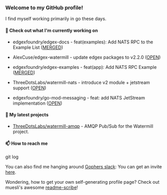 ### Welcome to my GitHub profile!

I find myself working primarily in go these days.

#### 🔭 Check out what I'm currently working on

- edgexfoundry/edgex-docs - feat(examples): Add NATS RPC to the Example List ([MERGED](https://github.com/edgexfoundry/edgex-docs/pull/760))

- AlexCuse/edgex-watermill - update edgex packages to v2.2.0 ([OPEN](https://github.com/AlexCuse/edgex-watermill/pull/10))

- edgexfoundry/edgex-examples - feat(app): Add NATS RPC Example ([MERGED](https://github.com/edgexfoundry/edgex-examples/pull/115))

- ThreeDotsLabs/watermill-nats - introduce v2 module &#43; jetstream support ([OPEN](https://github.com/ThreeDotsLabs/watermill-nats/pull/8))

- edgexfoundry/go-mod-messaging - feat: add NATS JetStream implementation ([OPEN](https://github.com/edgexfoundry/go-mod-messaging/pull/137))


#### 🌱 My latest projects


- [ThreeDotsLabs/watermill-amqp](https://github.com/ThreeDotsLabs/watermill-amqp) - AMQP Pub/Sub for the Watermill project.

#### 📫 How to reach me

git log

You can also find me hanging around [Gophers slack](https://gophers.slack.com/): You can get an invite [here](https://gophersinvite.herokuapp.com/).


Wondering, how to get your own self-generating profile page? 
Check out muesli's awesome [readme-scribe](https://github.com/muesli/readme-scribe)!
